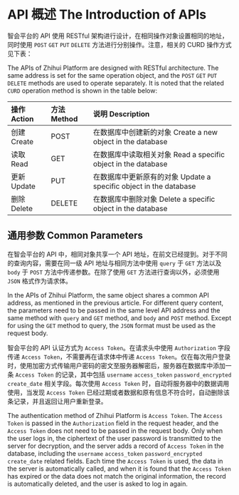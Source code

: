 # API 概述 The Introduction of APIs

智会平台的 API 使用 RESTful 架构进行设计，在相同操作对象设置相同的地址，同时使用 `POST` `GET` `PUT` `DELETE` 方法进行分别操作。注意，相关的 CURD 操作方式见下表：

The APIs of Zhihui Platform are designed with RESTful architecture. The same address is set for the same operation object, and the `POST` `GET` `PUT` `DELETE` methods are used to operate separately. It is noted that the related `CURD` operation method is shown in the table below:

| 操作 Action | 方法 Method | 说明 Description                                                  |
| :---------- | :---------- | :---------------------------------------------------------------- |
| 创建 Create | POST        | 在数据库中创建新的对象 Create a new object in the database        |
| 读取 Read   | GET         | 在数据库中读取相关对象 Read a specific object in the database     |
| 更新 Update | PUT         | 在数据库中更新原有的对象 Update a specific object in the database |
| 删除 Delete | DELETE      | 在数据库中删除对象 Delete a specific object in the database       |

## 通用参数 Common Parameters

在智会平台的 API 中，相同对象共享一个 API 地址，在前文已经提到。对于不同的查询内容，需要在同一级 API 地址与相同方法中使用 `query` 于 `GET` 方法以及 `body` 于 `POST` 方法中传递参数。在除了使用 `GET` 方法进行查询以外，必须使用 `JSON` 格式作为请求体。

In the APIs of Zhihui Platform, the same object shares a common API address, as mentioned in the previous article. For different query content, the parameters need to be passed in the same level API address and the same method with `query` and `GET` method, and `body` and `POST` method. Except for using the `GET` method to query, the `JSON` format must be used as the request body.

智会平台的 API 认证方式为 `Access Token`。在请求头中使用 `Authorization` 字段传递 `Access Token`，不需要再在请求体中传递 `Access Token`。仅在每次用户登录时，使用加密方式传输用户密码的密文至服务器解密后，服务器在数据库中添加一条 `Access Token` 的记录，其中包括 `username` `access_token` `password_encrypted` `create_date` 相关字段。每次使用 `Access Token` 时，自动将服务器中的数据调用使用，当发现 `Access Token` 已经过期或者数据和原有信息不符合时，自动删除该条记录，并且返回让用户重新登录。

The authentication method of Zhihui Platform is `Access Token`. The `Access Token` is passed in the `Authorization` field in the request header, and the `Access Token` does not need to be passed in the request body. Only when the user logs in, the ciphertext of the user password is transmitted to the server for decryption, and the server adds a record of `Access Token` in the database, including the `username` `access_token` `password_encrypted` `create_date` related fields. Each time the `Access Token` is used, the data in the server is automatically called, and when it is found that the `Access Token` has expired or the data does not match the original information, the record is automatically deleted, and the user is asked to log in again.
